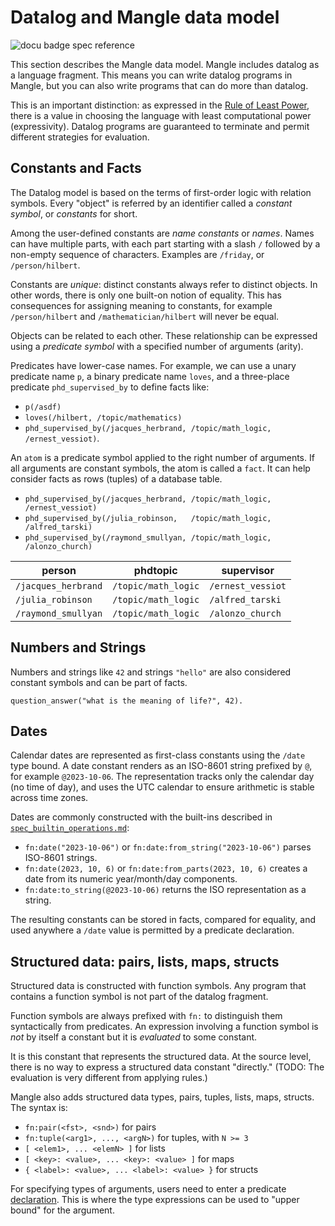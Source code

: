 # Datalog and Mangle data model

![docu badge spec reference](docu_spec_reference.svg)

This section describes the Mangle data model. Mangle includes datalog
as a language fragment. This means you can write datalog programs in Mangle,
but you can also write programs that can do more than datalog.

This is an important distinction: as expressed in the
[Rule of Least Power](http://www.w3.org/2001/tag/doc/leastPower), there
is a value in choosing the language with least computational power
(expressivity). Datalog programs are guaranteed to terminate and permit
different strategies for evaluation.

## Constants and Facts

The Datalog model is based on the terms of first-order logic with relation symbols.
Every "object" is referred by an identifier called a *constant symbol*, or
*constants* for short.

Among the user-defined constants are *name constants* or *names*. Names can have
multiple parts, with each part starting with a slash `/` followed by a
non-empty sequence of characters. Examples are `/friday`, or `/person/hilbert`.

Constants are *unique*: distinct constants always refer to distinct objects.
In other words, there is only one built-on notion of equality. This has
consequences for assigning meaning to constants, for example
`/person/hilbert` and `/mathematician/hilbert` will never be equal.

Objects can be related to each other. These relationship can be expressed
using a *predicate symbol* with a specified number of arguments (arity).

Predicates have lower-case names. For example, we can use a unary predicate
name `p`, a binary predicate name `loves`, and a three-place predicate
`phd_supervised_by` to define facts like:
- `p(/asdf)`
- `loves(/hilbert, /topic/mathematics)`
- `phd_supervised_by(/jacques_herbrand, /topic/math_logic, /ernest_vessiot)`.

An `atom` is a predicate symbol applied to the right number of arguments.
If all arguments are constant symbols, the atom is called a `fact`.
It can help consider facts as rows (tuples) of a database table.

- `phd_supervised_by(/jacques_herbrand, /topic/math_logic, /ernest_vessiot)`
- `phd_supervised_by(/julia_robinson,   /topic/math_logic, /alfred_tarski)`
- `phd_supervised_by(/raymond_smullyan, /topic/math_logic, /alonzo_church)`

|  person            | phdtopic          | supervisor       |
| ------------------ | ----------------- | ---------------- |
| `/jacques_herbrand`|`/topic/math_logic`| `/ernest_vessiot`|
| `/julia_robinson`|`/topic/math_logic`  | `/alfred_tarski` |
| `/raymond_smullyan`|`/topic/math_logic`| `/alonzo_church` |

## Numbers and Strings

Numbers and strings like `42` and strings `"hello"` are also considered
constant symbols and can be part of facts.

`question_answer("what is the meaning of life?", 42).`

## Dates

Calendar dates are represented as first-class constants using the `/date`
type bound.  A date constant renders as an ISO-8601 string prefixed by `@`, for
example `@2023-10-06`.  The representation tracks only the calendar day (no
time of day), and uses the UTC calendar to ensure arithmetic is stable across
time zones.

Dates are commonly constructed with the built-ins described in
[`spec_builtin_operations.md`](spec_builtin_operations.md):

- `fn:date("2023-10-06")` or `fn:date:from_string("2023-10-06")` parses
  ISO-8601 strings.
- `fn:date(2023, 10, 6)` or `fn:date:from_parts(2023, 10, 6)` creates a date
  from its numeric year/month/day components.
- `fn:date:to_string(@2023-10-06)` returns the ISO representation as a string.

The resulting constants can be stored in facts, compared for equality, and used
anywhere a `/date` value is permitted by a predicate declaration.

## Structured data: pairs, lists, maps, structs

Structured data is constructed with function symbols. Any program that
contains a function symbol is not part of the datalog fragment.

Function symbols are always prefixed with `fn:` to distinguish them
syntactically from predicates. An expression involving a function symbol is
*not* by itself a constant but it is *evaluated* to some constant.

It is this constant that represents the structured data. At the source level, there
is no way to express a structured data constant "directly."
(TODO: The evaluation is very different from applying rules.)

Mangle also adds structured data types, pairs, tuples, lists, maps, structs.
The syntax is:

* `fn:pair(<fst>, <snd>)` for pairs
* `fn:tuple(<arg1>, ..., <argN>)` for tuples, with `N >= 3`
* `[ <elem1>, ... <elemN> ]` for lists
* `[ <key>: <value>, ... <key>: <value> ]` for maps
* `{ <label>: <value>, ... <label>: <value> }` for structs

For specifying types of arguments, users need to enter a
predicate [declaration](spec_decls.md). This is where the type
expressions can be used to "upper bound" for the argument.
